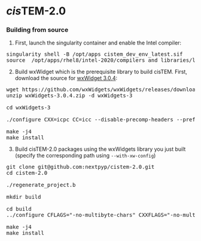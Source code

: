 # *cis*TEM-2.0

### Building from source

1. First, launch the singularity container and enable the Intel compiler:
<pre>
singularity shell -B /opt/apps cistem_dev_env_latest.sif
source  /opt/apps/rhel8/intel-2020/compilers_and_libraries/linux/bin/compilervars.sh intel64
</pre>

2. Build wxWidget which is the prerequisite library to build cisTEM. First, download the source for [wxWidget 3.0.4](https://github.com/wxWidgets/wxWidgets/releases/tag/v3.0.4):
<pre>
wget https://github.com/wxWidgets/wxWidgets/releases/download/v3.0.4/wxWidgets-3.0.4.zip
unzip wxWidgets-3.0.4.zip -d wxWidgets-3

cd wxWidgets-3

./configure CXX=icpc CC=icc --disable-precomp-headers --prefix=$(pwd) --with-libnotify=no --disable-shared --without-gtkprint --with-libjpeg=builtin --with-libpng=builtin --with-libtiff=builtin --with-zlib=builtin --with-expat=builtin --disable-compat28 --without-liblzma --without-libjbig CFLAGS="-no-multibyte-chars" CXXFLAGS="-no-multibyte-chars"

make -j4
make install
</pre>

3. Build cisTEM-2.0 packages using the wxWidgets library you just built (specify the corresponding path using `--with-xw-config`)
<pre>
git clone git@github.com:nextpyp/cistem-2.0.git
cd cistem-2.0

./regenerate_project.b

mkdir build

cd build
../configure CFLAGS="-no-multibyte-chars" CXXFLAGS="-no-multibyte-chars" --enable-staticmode --enable-openmp --with-wx-config=/path_to_your_wxwidgets/wx-config --prefix=$(pwd)

make -j4
make install
</pre>
